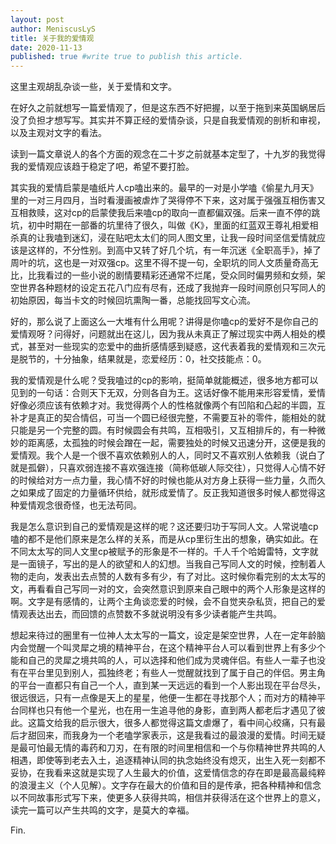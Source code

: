 ```yaml
---
layout: post
author: MeniscusLyS
title: 关于我的爱情观
date: 2020-11-13
published: true #write true to publish this article.
---
```


   这里主观胡乱杂谈一些，关于爱情和文字。

   在好久之前就想写一篇爱情观了，但是这东西不好把握，以至于拖到来英国蜗居后没了负担才想写写。其实并不算正经的爱情杂谈，只是自我爱情观的剖析和审视，以及主观对文字的看法。

   读到一篇文章说人的各个方面的观念在二十岁之前就基本定型了，十九岁的我觉得我的爱情观应该趋于稳定了吧，希望不要打脸。

   其实我的爱情启蒙是嗑纸片人cp嗑出来的。最早的一对是小学嗑《偷星九月天》里的一对三月四月，当时看漫画被虐炸了哭得停不下来，这对属于强强互相伤害又互相救赎，这对cp的启蒙使我后来嗑cp的取向一直都偏双强。后来一直不停的跳坑，初中时期在一部番的坑里待了很久，叫做《K》，里面的红蓝双王尊礼相爱相杀真的让我嗑到迷幻，浸在贴吧太太们的同人图文里，让我一段时间坚信爱情就应该是这样的，不分性别。到高中又转了好几个坑，有一年沉迷《全职高手》，掉了周叶的坑，这也是一对双强cp。这里不得不提一句，全职坑的同人文质量奇高无比，比我看过的一些小说的剧情要精彩还通常不烂尾，受众同时偏男频和女频，架空世界各种题材的设定五花八门应有尽有，还成了我抛弃一段时间原创只写同人的初始原因，每当卡文的时候回坑熏陶一番，总能找回写文心流。

   好的，那么说了上面这么一大堆有什么用呢？讲得是你嗑cp的爱好不是你自己的爱情观呀？问得好，问题就出在这儿，因为我从未真正了解过现实中两人相处的模式，甚至对一些现实的恋爱中的曲折感情感到疑惑，这代表着我的爱情观和三次元是脱节的，十分抽象，结果就是，恋爱经历：0，社交技能点：0。

   我的爱情观是什么呢？受我嗑过的cp的影响，挺简单就能概述，很多地方都可以见到的一句话：合则天下无双，分则各自为王。这话好像不能用来形容爱情，爱情好像必须应该有依赖才对。我觉得两个人的性格就像两个有凹陷和凸起的半圆，互补才是真正的契合情侣，可当一个圆已经很完整，不需要互补的零件，能相处的就只能是另一个完整的圆。有时候圆会有共鸣，互相吸引，又互相排斥的，有一种微妙的距离感，太孤独的时候会蹭在一起，需要独处的时候又迅速分开，这便是我的爱情观。我个人是一个很不喜欢依赖别人的人，同时又不喜欢别人依赖我（说白了就是孤僻），只喜欢弱连接不喜欢强连接（简称低碳人际交往），只觉得人心情不好的时候给对方一点力量，我心情不好的时候也能从对方身上获得一些力量，久而久之如果成了固定的力量循环供给，就形成爱情了。反正我知道很多时候人都觉得这种爱情观念很奇怪，也无法苟同。

   我是怎么意识到自己的爱情观是这样的呢？这还要归功于写同人文。人常说嗑cp嗑的都不是他们原来是怎么样的关系，而是从cp里衍生出的想象，确实如此。在不同太太写的同人文里cp被赋予的形象是不一样的。千人千个哈姆雷特，文字就是一面镜子，写出的是人的欲望和人的幻想。当我自己写同人文的时候，控制着人物的走向，发表出去点赞的人数有多有少，有了对比。这时候你看完别的太太写的文，再看看自己写同一对的文，会突然意识到原来自己眼中的两个人形象是这样的啊。文字是有感情的，让两个主角谈恋爱的时候，会不自觉夹杂私货，把自己的爱情观表达出去，而回馈的点赞数不多就说明没有多少读者能产生共鸣。

   想起来待过的圈里有一位神人太太写的一篇文，设定是架空世界，人在一定年龄脑内会觉醒一个叫灵犀之境的精神平台，在这个精神平台人可以看到世界上有多少个能和自己的灵犀之境共鸣的人，可以选择和他们成为灵魂伴侣。有些人一辈子也没有在平台里见到别人，孤独终老；有些人一觉醒就找到了属于自己的伴侣。男主角的平台一直都只有自己一个人，直到某一天远远的看到一个人影出现在平台尽头，很远很远，只有一点像是天上的星星，他便一生都在寻找那个人；而对方的精神平台同样也只有他一个星光，也在用一生追寻他的身影，直到两人都老后才遇见了彼此。这篇文给我的启示很大，很多人都觉得这篇文虐爆了，看中间心绞痛，只有最后才甜回来，而我身为一个老嗑学家表示，这是我看过的最浪漫的爱情。时间无疑是最可怕最无情的毒药和刀刃，在有限的时间里相信和一个与你精神世界共鸣的人相遇，即使等到老去入土，追逐精神认同的执念始终没有熄灭，出生入死一刻都不妥协，在我看来这就是实现了人生最大的价值，这爱情信念的存在即是最高最纯粹的浪漫主义（个人见解）。文字存在最大的价值和目的是传承，把各种精神和信念以不同故事形式写下来，使更多人获得共鸣，相信并获得活在这个世界上的意义，读完一篇可以产生共鸣的文字，是莫大的幸福。

Fin.
